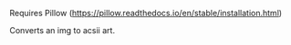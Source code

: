 Requires Pillow (https://pillow.readthedocs.io/en/stable/installation.html)

Converts an img to acsii art.
